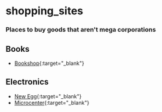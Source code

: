 # shopping_sites

### Places to buy goods that aren't mega corporations

## Books

* [Bookshop](https://bookshop.org){:target="_blank"}


## Electronics

* [New Egg](https://newegg.com/){:target="_blank"}
* [Microcenter](https://microcenter.com/){:target="_blank"}
